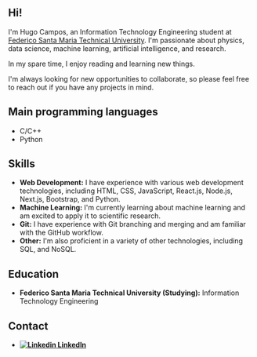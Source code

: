 ## Hi!

I'm Hugo Campos, an Information Technology Engineering student at <a href="https://usm.cl/en/home/">Federico Santa Maria Technical University</a>. I'm passionate about physics, data science, machine learning, artificial intelligence, and research.

In my spare time, I enjoy reading and learning new things.

I'm always looking for new opportunities to collaborate, so please feel free to reach out if you have any projects in mind.

## Main programming languages
- C/C++
- Python

## Skills

* **Web Development:** I have experience with various web development technologies, including HTML, CSS, JavaScript, React.js, Node.js, Next.js, Bootstrap, and Python.
* **Machine Learning:** I'm currently learning about machine learning and am excited to apply it to scientific research.
* **Git:** I have experience with Git branching and merging and am familiar with the GitHub workflow.
* **Other:** I'm also proficient in a variety of other technologies, including SQL, and NoSQL.

## Education

* **Federico Santa Maria Technical University (Studying):** Information Technology Engineering

## Contact

* <a href="https://www.linkedin.com/in/uwo-o">**![Linkedin](https://i.stack.imgur.com/gVE0j.png) LinkedIn**</a>
